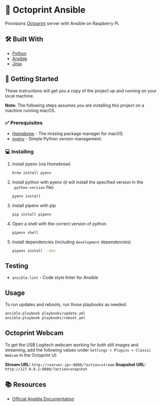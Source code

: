 # 🐙 Octoprint Ansible

Provisions [Octoprint](https://octoprint.org/) server with Ansible on Raspberry Pi.

## 🛠️ Built With

*   [Python](https://www.python.org/)
*   [Ansible](https://www.ansible.com/)
*   [Jinja](https://jinja.palletsprojects.com/)

## 🚀 Getting Started

These instructions will get you a copy of the project up and running on your local machine.

**Note:** The following steps assumes you are installing this project on a machine running macOS.

### ✅ Prerequisites

*   [Homebrew](https://brew.sh/) - The missing package manager for macOS.
*   [pyenv](https://github.com/pyenv/pyenv/) - Simple Python version management.

### 💻 Installing

1.  Install pyenv (via Homebrew)

    ```sh
    brew install pyenv
    ```

2.  Install python with pyenv (it will install the specified version in the `.python-version` file)

    ```sh
    pyenv install
    ```

3.  Install pipenv with pip

    ```sh
    pip install pipenv
    ```

4.  Open a shell with the correct version of python

    ```sh
    pipenv shell
    ```

5.  Install dependencies (including `development` dependencies)

    ```sh
    pipenv install --dev
    ```

## Testing

*   `ansible-lint` - Code style linter for Ansible

## Usage

To run updates and reboots, run those playbooks as needed.

```sh
ansible-playbook playbooks/update.yml
ansible-playbook playbooks/reboot.yml
```

## Octoprint Webcam

To get the USB Logitech webcam working for both still images and streaming, add the following values under
`Settings > Plugins > Classic Webcam` in the Octoprint UI:

**Stream URL:** `http://<server-ip>:8080/?action=stream`
**Snapshot URL:** `http://127.0.0.1:8080/?action=snapshot`

## 📚 Resources

*   [Official Ansible Documentation](https://docs.ansible.com/)
